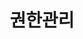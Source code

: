 ---
title: 권한관리
linkTitle: 권한관리
description: "시스템 구축시 스프링의 보안 메카니즘을 적용하기 위해 Spring Security 에서 관리하는 권한(Authority)을 정의하는 컴포넌트이다"
url: /common-component/authority-management
menu:
  depth:
    weight: 1
    parent: "user-security"
    identifier: "authority-management"
---